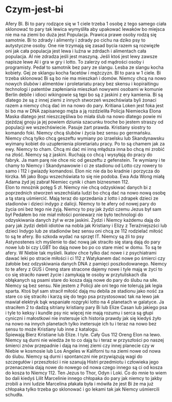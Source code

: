 # Czym-jest-bi
Afery BI. 
Bi to pary rodzące się w 1 ciele trzeba 1 osobę z tego samego ciała sklonować to pary tak lewica wymyśliła aby upakować lewaków bo miejsca nie ma na ziemi bo duża jest Populacja. Prawica prawe osoby rodzą się samotnie. 
Bi to zdrady i alimenty i zdrady po cichu na dziko psy to autystyczne osoby. One nie trzymają się zasad bycia razem są rozwięzłe oni jak cała populacja jest lewa i luźna w zdrdach i alimentach cała populacja. AI nie zdradza jeśli jest maszyną. Jeśli ktoś jest lewy zawsze napisze lewe AI i gra w gry i lotto. To zalerzy od mądrości osoby i programisty. Pedał to samotnik bez pary ze slangu. Lesba ze slangu kocha kobiety. Gej ze sklangu kocha facetów i mężczyzn. BI to para w 1 ciele. Bi trzeba sklonować Bi są bo nie ma mieszkań i domów. Niemcy  chcą na nowo nowych ślubów i alimentów i proletariatu pracy bez skensu i kopiraitingu technologi i patentów zapłeniania mieszkań nowywmi osobami w komunie Berlin debile i idioci wikingowie są tępi bo są z jaskini z ery kamienia. Bi są dlatego że są z innej ziemi z innych stworzeń wszechświata byli żonaci razem a niemcy chcą dać im na nowo do pary. 
Kritiana Loken jest foka jest bi bo ma w DNA zapisanego męża a ją rozdzieliła Policja Niemiecka Elona Maska dlatego jest nieszczęśliwa bo miała ślub na nowo dlatego powie mi zjeżdzaj gnoju ja jej powiem dziunia szacunku troche bo jestem straszy od populacji we wszechświecie. 
Pasuje żart prawda. 
Kristiany siostry to komando foki. Niemcy chcą ślubów i życia bez sensu po germańsku. 
Niemcy chcą tylko chcą geszeftu wymiany po izraelsku lub Skandynawsku wyimany kobiet do uzupłenienia ploretariatu pracy. Po to są chamem jak za ewy. Niemcy to cham. Chcą mi dać mi inną młądsza inna bo chcą mi zrobić na złość. Niemcy są z jaskini. Ruchają co chcą i wysyłają do pracy do fabryk. Ja mam parę nie chce nic od geszeftu z gefenstein. 
Te wymiany i te chamy to Niemcy i Skandynawowie i ci ze stadionu od Lotto czy rowery to samo i 112 i gwiazdy komandosi. Elon nic nie da bo kradnie i porzycza do łórzka. Mi jako Bogu wszechświata to się nie podoba. Ewa Ada Wong miałą Adama żyd jej zabrał Niemiec cynik i cham biznesmen 112.   
Elon to mnożnik potęg 5 zł. 
Niemcy nie chcą odzyskiwać danych bi z poprzednich stworzeń wszechśiata ludzi bo chcą dać na nowo nową osobę a tą starą uśmiercić. Mają teraz do sprzedania z lotto i zdrapek dzieci ze stadionów i dzieci indygo z dalicji. 
Niemcy to te afery od nowej pary do życia oni bez tego nie żyją. Niemcy to psy jak żydzi czemu Jezus był sam był Pedałem bo nie miał miłości poniewarz nie było technologi do odzyskiwania danych żył w erze jaskini. Żydzi i Niemcy każdemu dają do pary jak żydzi debili idiotów na nobla jak Kristiany i Elizy z Teraźniejszści lub dzieci Indygo lub ze stadionów bez sensu oni chcą ze 112 rodzielać miłość to są te afery. Bo szkoda wydać na sprzęt IT. Niemcy są źli to psy Astynostenes ich myślenie to dać nową jak straciło się starą dają do pary nowe lub bi czy LGBT bo dają nowe bo po co stare mieć w domu.  To są te afery. W Niebie tak myśleli. Ikatov chce tylko dać nowe i z psychiatrami dawać leki po stracie miłości i ci 112 z Watykanem dać nowe po śmierci czy żałobie bez odzyskiwania danych DNA z pamięci poszkodowanego. 
Niemcy to te afery z GUS i Oreng stare stracone dajemy nowe i tyle mają w życi to co się straciło nawet życie i zamykają te osoby w przytuliskach dla obłąkanych są psami stare do kosza dają nowe do pary do ślubu na siłe. 
Niemcy są bez sensu. Nie jestem z Policji ale oni tego nie tolerują jak legia sparta. Ktoś był sam stracił miłość dają mu debila ze stadionu jako ność za stare co się straciło i karzą się do tego psa przystosować tak na lewo jak mawiał elektryk bąk wspaniałe rozgryki lotto na 4 planetach w galatyce. Ja straciłem 2 to dadzą sitriany kristiany pary Bi lub Elize Casan lub jakiego psa i tyle to keksy i kundle psy nic więcej nie mają rozumu i serca są głupi cyniczni i małostkowi nie instersuje ich historia prawdy jak się kiedyś żyło na nowo na innych planetach tylko inetersuje ich tu i teraz na nowo bez sensu to może Kristiany lub inne z katalogu.  
Śpiewają Bierz Kristiane lub Elize. I tyle. Cały Gus 112 Oreng Elon na lewo. 
Niemcy są durni nie wiedża że to co dają tu i teraz w przyszłości po naszej śmierci znów przepadnie i dają na innej ziemi czy innej planecie czy w Niebie w kosmosie lub Los Angeles w Kaliforni tu na ziemi nowe od nowa do ślubu. Niemcy są durni i spontanczni nie przywiązują wagi do szczegułów i przeszłości i nie szanują Histri przedmiotu i człowieka jego przenaczenia dają nowe do nowego od nowa czego innego są ci od kosza do kosza to Niemcy 112. Ten Jezus to Thor, Odyn i Loki. Co do mnie to wiem bo dali kiedyś Lilit Marcelinie innego chłopaka do pary jak niemcy to jakby zrobili a inni ludzie Marcelina płakała była i mówiła że jest Bi że ma już chłopaka tylko trzeba go sklonować i go lekami tak jak Niemcy uśmiercili schudła. 
